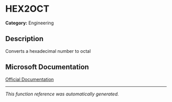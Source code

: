 # HEX2OCT

**Category:** Engineering

## Description
Converts a hexadecimal number to octal

## Microsoft Documentation
[Official Documentation](https://support.microsoft.com//en-us/office/hex2oct-function-54d52808-5d19-4bd0-8a63-1096a5d11912)

---
*This function reference was automatically generated.*
